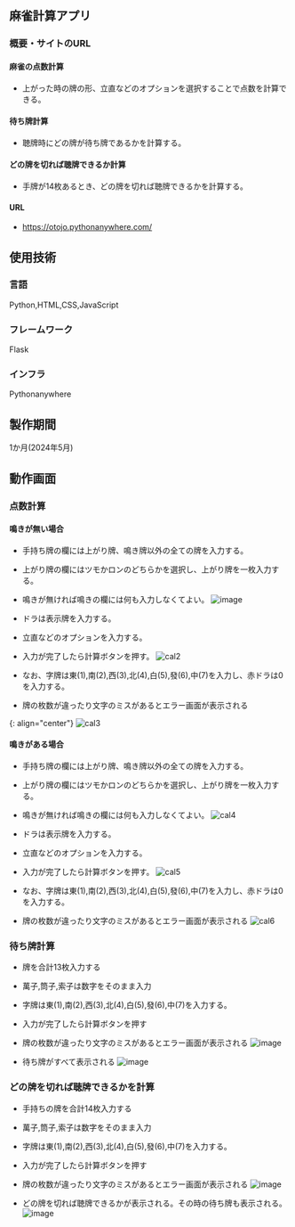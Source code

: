 ## 麻雀計算アプリ

### 概要・サイトのURL
#### 麻雀の点数計算
* 上がった時の牌の形、立直などのオプションを選択することで点数を計算できる。
#### 待ち牌計算
* 聴牌時にどの牌が待ち牌であるかを計算する。
#### どの牌を切れば聴牌できるか計算
* 手牌が14枚あるとき、どの牌を切れば聴牌できるかを計算する。
#### URL
* https://otojo.pythonanywhere.com/

## 使用技術


### 言語
Python,HTML,CSS,JavaScript

### フレームワーク
Flask

### インフラ
Pythonanywhere

## 製作期間
1か月(2024年5月)

## 動作画面

### 点数計算









#### 鳴きが無い場合

* 手持ち牌の欄には上がり牌、鳴き牌以外の全ての牌を入力する。
* 上がり牌の欄にはツモかロンのどちらかを選択し、上がり牌を一枚入力する。
* 鳴きが無ければ鳴きの欄には何も入力しなくてよい。
![image](https://github.com/Ryosuke0425/mahjong_wait_tile/assets/168053509/784f3ed8-43b6-4304-a905-78cdb538bfce)

* ドラは表示牌を入力する。
* 立直などのオプションを入力する。
* 入力が完了したら計算ボタンを押す。
![cal2](https://github.com/Ryosuke0425/mahjong_wait_tile/assets/168053509/b7c70b4f-6a6a-46dd-8a3e-f32a76a437de)

* なお、字牌は東(1),南(2),西(3),北(4),白(5),發(6),中(7)を入力し、赤ドラは0を入力する。
* 牌の枚数が違ったり文字のミスがあるとエラー画面が表示される

{: align="center"}
![cal3](https://github.com/Ryosuke0425/mahjong_wait_tile/assets/168053509/8d194b86-d994-4c78-905c-f36e5effce18)

#### 鳴きがある場合
* 手持ち牌の欄には上がり牌、鳴き牌以外の全ての牌を入力する。
* 上がり牌の欄にはツモかロンのどちらかを選択し、上がり牌を一枚入力する。
* 鳴きが無ければ鳴きの欄には何も入力しなくてよい。
![cal4](https://github.com/Ryosuke0425/mahjong_wait_tile/assets/168053509/76c12cd0-1564-4c71-9fda-5fada78c0686)



* ドラは表示牌を入力する。
* 立直などのオプションを入力する。
* 入力が完了したら計算ボタンを押す。
![cal5](https://github.com/Ryosuke0425/mahjong_wait_tile/assets/168053509/6db374c0-014c-4a7b-ad4e-a08ee6a2387d)


* なお、字牌は東(1),南(2),西(3),北(4),白(5),發(6),中(7)を入力し、赤ドラは0を入力する。
* 牌の枚数が違ったり文字のミスがあるとエラー画面が表示される
![cal6](https://github.com/Ryosuke0425/mahjong_wait_tile/assets/168053509/f288f94c-5ff3-4bd5-b75e-36434fc2354f)





### 待ち牌計算

* 牌を合計13枚入力する
* 萬子,筒子,索子は数字をそのまま入力
* 字牌は東(1),南(2),西(3),北(4),白(5),發(6),中(7)を入力する。
* 入力が完了したら計算ボタンを押す
* 牌の枚数が違ったり文字のミスがあるとエラー画面が表示される
![image](https://github.com/Ryosuke0425/mahjong_wait_tile/assets/168053509/bdb7d987-23c7-4c2c-b4fd-128b6bb1df87)




* 待ち牌がすべて表示される
![image](https://github.com/Ryosuke0425/mahjong_wait_tile/assets/168053509/d5fbb949-0108-46b3-a20c-50f91d9085b8)





### どの牌を切れば聴牌できるかを計算



* 手持ちの牌を合計14枚入力する
* 萬子,筒子,索子は数字をそのまま入力
* 字牌は東(1),南(2),西(3),北(4),白(5),發(6),中(7)を入力する。
* 入力が完了したら計算ボタンを押す
* 牌の枚数が違ったり文字のミスがあるとエラー画面が表示される
![image](https://github.com/Ryosuke0425/mahjong_wait_tile/assets/168053509/3293c72c-41a7-409c-9609-00f85d586cd2)



* どの牌を切れば聴牌できるかが表示される。その時の待ち牌も表示される。
![image](https://github.com/Ryosuke0425/mahjong_wait_tile/assets/168053509/b0f9c02a-92f4-422e-b021-9e94a483dfac)








